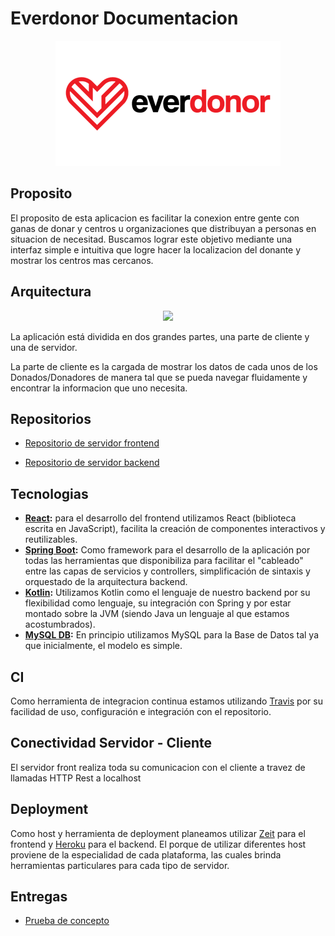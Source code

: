 # Everdonor Documentacion


<p align="center">
  <img src="large_everdonor.png" />
</p>

## Proposito

El proposito de esta aplicacion es facilitar la conexion entre gente con ganas de donar y centros u organizaciones que distribuyan a personas en situacion de necesitad. Buscamos lograr este objetivo mediante una interfaz simple e intuitiva que logre hacer la localizacion del donante y mostrar los centros mas cercanos.

## Arquitectura

<p align="center">
  <img src="Arquitectura.png" />
</p>

La aplicación está dividida en dos grandes partes, una parte de cliente y una de servidor.

La parte de cliente es la cargada de mostrar los datos de cada unos de los Donados/Donadores de manera tal que se pueda navegar fluidamente y encontrar la informacion que uno necesita.

## Repositorios

- [Repositorio de servidor frontend](https://github.com/Everdonor/Everdonor-Front-End)

- [Repositorio de servidor backend](https://github.com/Everdonor/everdonor-backend)

## Tecnologias

- **[React](https://reactjs.org/docs/getting-started.html):** para el desarrollo del frontend utilizamos React (biblioteca escrita en JavaScript), facilita la creación de componentes interactivos y reutilizables.
- **[Spring Boot](https://docs.spring.io/spring-boot/docs/current/reference/htmlsingle/):** Como framework para el desarrollo de la aplicación por todas las herramientas que disponibiliza para facilitar el "cableado" entre las capas de servicios y controllers, simplificación de sintaxis y orquestado de la arquitectura backend.
- **[Kotlin](https://kotlinlang.org/docs/reference/):** Utilizamos Kotlin como el lenguaje de nuestro backend por su flexibilidad como lenguaje, su integración con Spring y por estar montado sobre la JVM (siendo Java un lenguaje al que estamos acostumbrados).
- **[MySQL DB](https://dev.mysql.com/doc/):** En principio utilizamos MySQL para la Base de Datos tal ya que inicialmente, el modelo es simple.

## CI

Como herramienta de integracion continua estamos utilizando [Travis](https://travis-ci.org/) por su facilidad de uso, configuración e integración con el repositorio.

## Conectividad Servidor - Cliente

El servidor front realiza toda su comunicacion con el cliente a travez de llamadas HTTP Rest a localhost

## Deployment

Como host y herramienta de deployment planeamos utilizar [Zeit](https://zeit.co/) para el frontend y [Heroku](https://www.heroku.com) para el backend. El porque de utilizar diferentes host proviene de la especialidad de cada plataforma, las cuales brinda herramientas particulares para cada tipo de servidor.

## Entregas

- [Prueba de concepto](entregas/pruebaDeConcepto.md)
